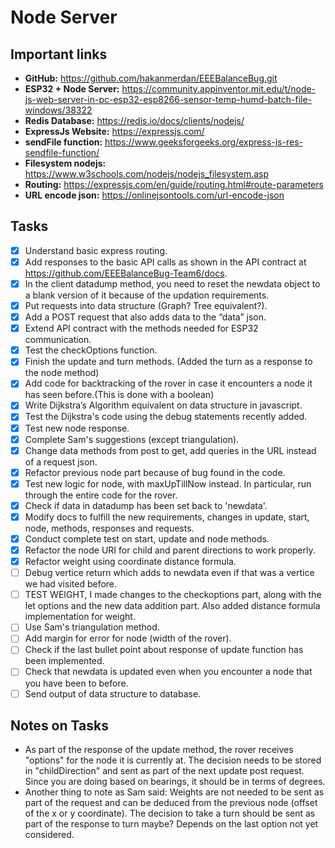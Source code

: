 # Node Server

## Important links

- **GitHub:** https://github.com/hakanmerdan/EEEBalanceBug.git
- **ESP32 + Node Server:** https://community.appinventor.mit.edu/t/node-js-web-server-in-pc-esp32-esp8266-sensor-temp-humd-batch-file-windows/38322
- **Redis Database:** https://redis.io/docs/clients/nodejs/
- **ExpressJs Website:** https://expressjs.com/
- **sendFile function:** https://www.geeksforgeeks.org/express-js-res-sendfile-function/
- **Filesystem nodejs:** https://www.w3schools.com/nodejs/nodejs_filesystem.asp
- **Routing:** https://expressjs.com/en/guide/routing.html#route-parameters
- **URL encode json:** https://onlinejsontools.com/url-encode-json

## Tasks

- [x]  Understand basic express routing.
- [x]  Add responses to the basic API calls as shown in the API contract at https://github.com/EEEBalanceBug-Team6/docs.
- [x]  In the client datadump method, you need to reset the newdata object to a blank version of it because of the updation requirements.
- [x]  Put requests into data structure (Graph? Tree equivalent?).
- [x]  Add a POST request that also adds data to the “data” json.
- [x]  Extend API contract with the methods needed for ESP32 communication.
- [x]  Test the checkOptions function.
- [x]  Finish the update and turn methods. (Added the turn as a response to the node method)
- [x]  Add code for backtracking of the rover in case it encounters a node it has seen before.(This is done with a boolean)
- [x]  Write Dijkstra’s Algorithm equivalent on data structure in javascript.
- [x]  Test the Dijkstra's code using the debug statements recently added.
- [x]  Test new node response.
- [x]  Complete Sam's suggestions (except triangulation).
- [x]  Change data methods from post to get, add queries in the URL instead of a request json.
- [x]  Refactor previous node part because of bug found in the code.
- [x]  Test new logic for node, with maxUpTillNow instead. In particular, run through the entire code for the rover.
- [x]  Check if data in datadump has been set back to 'newdata'.
- [x]  Modify docs to fulfill the new requirements, changes in update, start, node, methods, responses and requests.
- [x]  Conduct complete test on start, update and node methods. 
- [x]  Refactor the node URI for child and parent directions to work properly.
- [x]  Refactor weight using coordinate distance formula.
- [ ]  Debug vertice return which adds to newdata even if that was a vertice we had visited before.
- [ ]  TEST WEIGHT, I made changes to the checkoptions part, along with the let options and the new data addition part. Also added distance formula implementation for weight.
- [ ]  Use Sam's triangulation method.
- [ ]  Add margin for error for node (width of the rover).
- [ ]  Check if the last bullet point about response of update function has been implemented.
- [ ]  Check that newdata is updated even when you encounter a node that you have been to before. 
- [ ]  Send output of data structure to database.

## Notes on Tasks

- As part of the response of the update method, the rover receives "options" for the node it is currently at. The decision needs to be stored in "childDirection" and sent as part of the next update post request. Since you are doing based on bearings, it should be in terms of degrees.
- Another thing to note as Sam said: Weights are not needed to be sent as part of the request and can be deduced from the 
previous node (offset of the x or y coordinate). The decision to take a turn should be sent as part of the response to turn 
maybe? Depends on the last option not yet considered.
